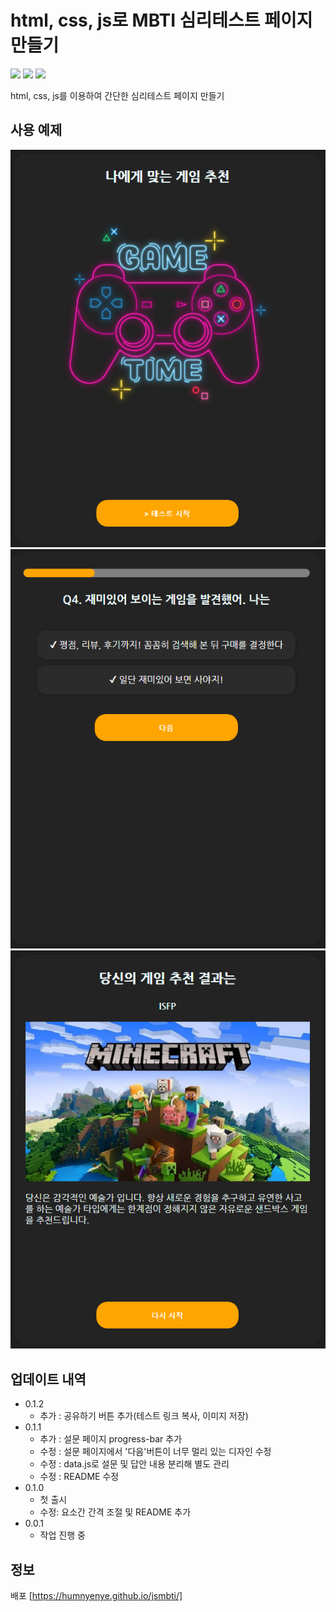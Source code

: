 # html, css, js로 MBTI 심리테스트 페이지 만들기

<div>
  <img src="https://img.shields.io/badge/html5-E34F26?style=for-the-badge&logo=html5&logoColor=white">
  <img src="https://img.shields.io/badge/Scss-CC6699?style=for-the-badge&logo=sass&logoColor=white">
  <img src="https://img.shields.io/badge/javascript-F7DF1E?style=for-the-badge&logo=javascript&logoColor=white">
</div>

html, css, js를 이용하여 간단한 심리테스트 페이지 만들기

## 사용 예제

![시작페이지](./img/example_1.png "시작페이지")
![설문페이지](./img/example_2.png "설문페이지")
![결과페이지](./img/example_3.png "결과페이지")

## 업데이트 내역

* 0.1.2
  * 추가 : 공유하기 버튼 추가(테스트 링크 복사, 이미지 저장)
* 0.1.1
  * 추가 : 설문 페이지 progress-bar 추가
  * 수정 : 설문 페이지에서 '다음'버튼이 너무 멀리 있는 디자인 수정
  * 수정 : data.js로 설문 및 답안 내용 분리해 별도 관리
  * 수정 : README 수정
* 0.1.0
  * 첫 출시
  * 수정: 요소간 간격 조절 및 README 추가
* 0.0.1
  * 작업 진행 중

## 정보
배포 [https://humnyenye.github.io/jsmbti/]
